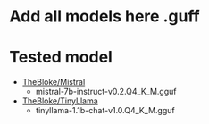 # Add all models here .guff

# Tested model

- [TheBloke/Mistral](https://huggingface.co/TheBloke/Mistral-7B-Instruct-v0.2-GGUF)
	- mistral-7b-instruct-v0.2.Q4_K_M.gguf
- [TheBloke/TinyLlama](https://huggingface.co/TheBloke/TinyLlama-1.1B-Chat-v1.0-GGUF)
	- tinyllama-1.1b-chat-v1.0.Q4_K_M.gguf
